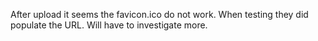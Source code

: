 After upload it seems the favicon.ico do not work. When testing they did populate the URL. 
Will have to investigate more. 
